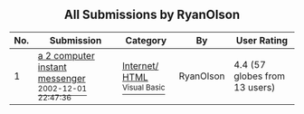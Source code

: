 ﻿<div align="center">

## All Submissions by RyanOlson

</div>

No.  | Submission | Category | By   | User Rating
---- | ---------- | -------- | ---- | -----------
1 | [a 2 computer instant messenger<br /><sup>2002-12-01 22:47:36</sup>](https://github.com/Planet-Source-Code/ryanolson-a-2-computer-instant-messenger__1-41217) | [Internet/ HTML<br /><sup>Visual Basic</sup>](../ByCategory/internet-html__1-34.md) | RyanOlson | 4.4 (57 globes from 13 users)

